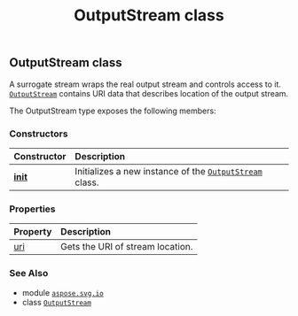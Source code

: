 ﻿---
title: OutputStream class
second_title: Aspose.SVG for Python via .NET API References
description: 
type: docs
weight: 80
url: /python-net/aspose.svg.io/outputstream/
is_root: false
---

## OutputStream class

A surrogate stream wraps the real output stream and controls access to it.
[`OutputStream`](/svg/python-net/aspose.svg.io/outputstream) contains URI data that describes location of the output stream.



The OutputStream type exposes the following members:

### Constructors
| Constructor | Description |
| :- | :- |
| [__init__](/svg/python-net/aspose.svg.io/outputstream/__init__/#io.RawIOBase-str) | Initializes a new instance of the [`OutputStream`](/svg/python-net/aspose.svg.io/outputstream) class. |


### Properties
| Property | Description |
| :- | :- |
| [uri](/svg/python-net/aspose.svg.io/outputstream/uri) | Gets the URI of stream location. |



### See Also
* module [`aspose.svg.io`](..)
* class [`OutputStream`](/svg/python-net/aspose.svg.io/outputstream)
